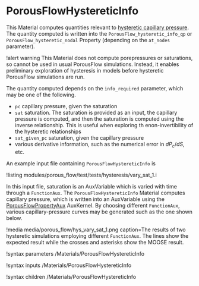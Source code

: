 # PorousFlowHystereticInfo

This Material computes quantities relevant to [hysteretic capillary pressure](hysteresis.md).  The quantity computed is written into the `PorousFlow_hysteretic_info_qp` or `PorousFlow_hysteretic_nodal` Property (depending on the `at_nodes` parameter).

!alert warning
This Material does not compute porepressures or saturations, so cannot be used in usual PorousFlow simulations.  Instead, it enables preliminary exploration of hysteresis in models before hysteretic PorousFlow simulations are run.

The quantity computed depends on the `info_required` parameter, which may be one of the following.

- `pc` capillary pressure, given the saturation
- `sat` saturation.  The saturation is provided as an input, the capillary pressure is computed, and then the saturation is computed using the inverse relationship.  This is useful when exploring th enon-invertibility of the hysteretic relationships
- `sat_given_pc` saturation, given the capillary pressure
- various derivative information, such as the numerical error in $dP_{c}/dS$, etc.

An example input file containing `PorousFlowHystereticInfo` is

!listing modules/porous_flow/test/tests/hysteresis/vary_sat_1.i

In this input file, saturation is an AuxVariable which is varied with time through a `FunctionAux`.  The `PorousFlowHystereticInfo` Material computes capillary pressure, which is written into an AuxVariable using the [PorousFlowPropertyAux](PorousFlowPropertyAux.md) AuxKernel.  By choosing different `FunctionAux`, various capillary-pressure curves may be generated such as the one shown below.

!media media/porous_flow/hys_vary_sat_1.png caption=The results of two hysteretic simulations employing different `FunctionAux`.  The lines show the expected result while the crosses and asterisks show the MOOSE result.



!syntax parameters /Materials/PorousFlowHystereticInfo

!syntax inputs /Materials/PorousFlowHystereticInfo

!syntax children /Materials/PorousFlowHystereticInfo
